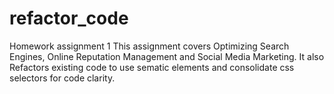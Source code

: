 # refactor_code

Homework assignment 1
This assignment covers Optimizing Search Engines, Online Reputation Management and Social Media Marketing.
It also Refactors existing code to use sematic elements and consolidate css selectors for code clarity.
